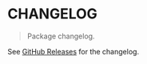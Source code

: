 # CHANGELOG

> Package changelog.

See [GitHub Releases](https://github.com/stdlib-js/random-streams-binomial/releases) for the changelog.